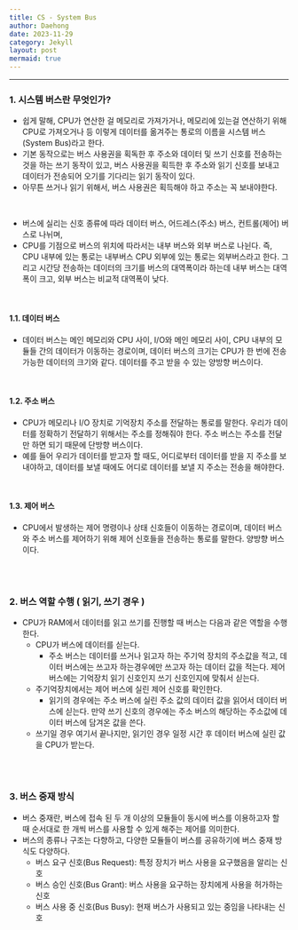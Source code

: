 ```yaml
---
title: CS - System Bus
author: Daehong
date: 2023-11-29
category: Jekyll
layout: post
mermaid: true
---
```


<hr>

### 1. 시스템 버스란 무엇인가?
* 쉽게 말해, CPU가 연산한 걸 메모리로 가져가거나, 메모리에 있는걸 연산하기 위해 CPU로 가져오거나 등 이렇게 데이터를 옮겨주는 통로의 이름을 시스템 버스(System Bus)라고 한다.
* 기본 동작으로는 버스 사용권을 획독한 후 주소와 데이터 및 쓰기 신호를 전송하는 것을 하는 쓰기 동작이 있고, 버스 사용권을 획득한 후 주소와 읽기 신호를 보내고 데이터가 전송되어 오기를 기다리는 읽기 동작이 있다.
* 아무튼 쓰거나 읽기 위해서, 버스 사용권은 획득해야 하고 주소는 꼭 보내야한다.

<br>

* 버스에 실리는 신호 종류에 따라 데이터 버스, 어드레스(주소) 버스, 컨트롤(제어) 버스로 나뉘며,
* CPU를 기점으로 버스의 위치에 따라서는 내부 버스와 외부 버스로 나뉜다. 즉, CPU 내부에 있는 통로는 내부버스 CPU 외부에 있는 통로는 외부버스라고 한다. 그리고 시간당 전송하는 데이터의 크기를 버스의 대역폭이라 하는데 내부 버스는 대역폭이 크고, 외부 버스는 비교적 대역폭이 낮다.

<br>

#### 1.1. 데이터 버스
* 데이터 버스는 메인 메모리와 CPU 사이, I/O와 메인 메모리 사이, CPU 내부의 모듈들 간의 데이터가 이동하는 경로이며, 데이터 버스의 크기는 CPU가 한 번에 전송 가능한 데이터의 크기와 같다. 데이터를 주고 받을 수 있는 양방향 버스이다.

<br>

#### 1.2. 주소 버스
* CPU가 메모리나 I/O 장치로 기억장치 주소를 전달하는 통로를 말한다. 우리가 데이터를 정확하기 전달하기 위해서는 주소를 정해줘야 한다. 주소 버스는 주소를 전달만 하면 되기 때문에 단방향 버스이다.
* 예를 들어 우리가 데이터를 받고자 할 때도, 어디로부터 데이터를 받을 지 주소를 보내야하고, 데이터를 보낼 때에도 어디로 데이터를 보낼 지 주소는 전송을 해야한다.

<br>

#### 1.3. 제어 버스
* CPU에서 발생하는 제어 명령이나 상태 신호들이 이동하는 경로이며, 데이터 버스와 주소 버스를 제어하기 위해 제어 신호들을 전송하는 통로를 말한다. 양방향 버스이다.

<br>
<br>

### 2. 버스 역할 수행 ( 읽기, 쓰기 경우 )
* CPU가 RAM에서 데이터를 읽고 쓰기를 진행할 때 버스는 다음과 같은 역할을 수행한다.
	* CPU가 버스에 데이터를 싣는다.
		* 주소 버스는 데이터를 쓰거나 읽고자 하는 주기억 장치의 주소값을 적고, 데이터 버스에는 쓰고자 하는경우에만 쓰고자 하는 데이터 값을 적는다. 제어 버스에는 기억장치 읽기 신호인지 쓰기 신호인지에 맞춰서 싣는다.
	* 주기억장치에서는 제어 버스에 실린 제어 신호를 확인한다.
		* 읽기의 경우에는 주소 버스에 실린 주소 값의 데이터 값을 읽어서 데이터 버스에 싣는다. 만약 쓰기 신호의 경우에는 주소 버스의 해당하는 주소값에 데이터 버스에 담겨온 값을 쓴다.
	* 쓰기일 경우 여기서 끝나지만, 읽기인 경우 일정 시간 후 데이터 버스에 실린 값을 CPU가 받는다.

<br>
<br>

### 3. 버스 중재 방식
* 버스 중재란, 버스에 접속 된 두 개 이상의 모듈들이 동시에 버스를 이용하고자 할 때 순서대로 한 개씩 버스를 사용할 수 있게 해주는 제어를 의미한다. 
* 버스의 종류나 구조는 다향하고, 다양한 모듈들이 버스를 공유하기에 버스 중재 방식도 다양하다.
	* 버스 요구 신호(Bus Request): 특정 장치가 버스 사용을 요구했음을 알리는 신호
	* 버스 승인 신호(Bus Grant): 버스 사용을 요구하는 장치에게 사용을 허가하는 신호
	* 버스 사용 중 신호(Bus Busy): 현재 버스가 사용되고 있는 중임을 나타내는 신호

<br>
<br>
<br>
<br>
<br>